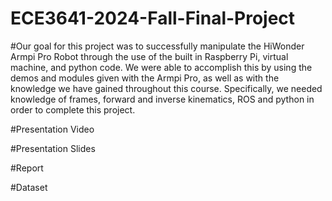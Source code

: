 # ECE3641-2024-Fall-Final-Project

#Our goal for this project was to successfully manipulate the HiWonder Armpi Pro Robot through the use of the built in Raspberry Pi, virtual machine, and python code. We were able to accomplish this by using the demos and modules given with the Armpi Pro, as well as with the knowledge we have gained throughout this course. Specifically, we needed knowledge of frames, forward and inverse kinematics, ROS and python in order to complete this project. 

#Presentation Video 

#Presentation Slides

#Report

#Dataset

